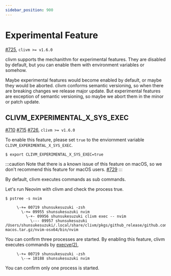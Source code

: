 ```yaml
---
sidebar_position: 900
---
```


# Experimental Feature

[#725](https://github.com/clivm/clivm/issues/725), `clivm >= v1.6.0`

clivm supports the mechanithm for experimental features.
They are disabled by default, but you can enable them with environment variables or somehow.

Maybe experimental features would become enabled by default, or maybe they would be aborted.
clivm conforms semantic versioning, so when there are breaking changes we release major update.
But experimental features are exception of semantic versioning, so maybe we abort them in the minor or patch update.

## CLIVM_EXPERIMENTAL_X_SYS_EXEC

[#710](https://github.com/clivm/clivm/issues/710) [#715](https://github.com/clivm/clivm/pull/715) [#726](https://github.com/clivm/clivm/pull/726), `clivm >= v1.6.0`

To enable this feature, please set `true` to the enviornment variable `CLIVM_EXPERIMENTAL_X_SYS_EXEC`.

```console
$ export CLIVM_EXPERIMENTAL_X_SYS_EXEC=true
````

:::caution
Note that there is a known issue of this feature on macOS, so we don't recommend this feature for macOS users. [#729](https://github.com/clivm/clivm/issues/729)
:::

By default, clivm executes commands as sub commands.

Let's run Neovim with clivm and check the process true.

```console
$ pstree -s nvim
```

```
     \-+= 00719 shunsukesuzuki -zsh
       \-+= 09955 shunsukesuzuki nvim
         \-+- 09956 shunsukesuzuki clivm exec -- nvim
           \--- 09957 shunsukesuzuki /Users/shunsukesuzuki/.local/share/clivm/pkgs/github_release/github.com/neovim/neovim/v0.7.0/nvim-macos.tar.gz/nvim-osx64/bin/nvim
```

You can confirm three processes are started.
By enabling this feature, clivm executes commands by [execve(2)](https://pkg.go.dev/golang.org/x/sys/unix#Exec),

```
     \-+= 00719 shunsukesuzuki -zsh
       \--= 10188 shunsukesuzuki nvim
```

You can confirm only one process is started.
